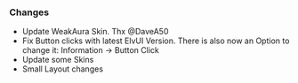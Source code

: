 ### Changes ###

  * Update WeakAura Skin. Thx @DaveA50
  * Fix Button clicks with latest ElvUI Version. There is also now an Option to change it: Information -> Button Click
  * Update some Skins
  * Small Layout changes

